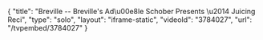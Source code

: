 {
    "title": "Breville -- Breville's Ad\u00e8le Schober Presents \u2014 Juicing Reci",
    "type": "solo",
    "layout": "iframe-static",
    "videoId": "3784027",
    "url": "\/tvpembed\/3784027"
}